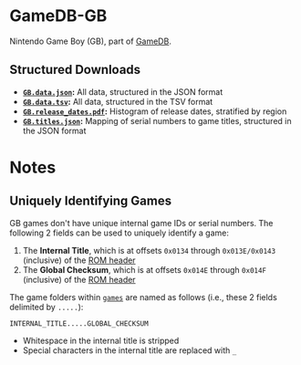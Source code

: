 # GameDB-GB
Nintendo Game Boy (GB), part of [GameDB](https://github.com/niemasd/GameDB).

## Structured Downloads
* **[`GB.data.json`](https://github.com/niemasd/GameDB-GB/releases/latest/download/GB.data.json):** All data, structured in the JSON format
* **[`GB.data.tsv`](https://github.com/niemasd/GameDB-GB/releases/latest/download/GB.data.tsv):** All data, structured in the TSV format
* **[`GB.release_dates.pdf`](https://github.com/niemasd/GameDB-GB/releases/latest/download/GB.release_dates.pdf):** Histogram of release dates, stratified by region
* **[`GB.titles.json`](https://github.com/niemasd/GameDB-GB/releases/latest/download/GB.titles.json):** Mapping of serial numbers to game titles, structured in the JSON format

# Notes

## Uniquely Identifying Games

GB games don't have unique internal game IDs or serial numbers. The following 2 fields can be used to uniquely identify a game:

1. The **Internal Title**, which is at offsets `0x0134` through `0x013E/0x0143` (inclusive) of the [ROM header](https://github.com/niemasd/GameDB-GB/wiki#memory-map)
2. The **Global Checksum**, which is at offsets `0x014E` through `0x014F` (inclusive) of the [ROM header](https://github.com/niemasd/GameDB-GB/wiki#memory-map)

The game folders within [`games`](games) are named as follows (i.e., these 2 fields delimited by `.....`):

```
INTERNAL_TITLE.....GLOBAL_CHECKSUM
```

* Whitespace in the internal title is stripped
* Special characters in the internal title are replaced with `_`

